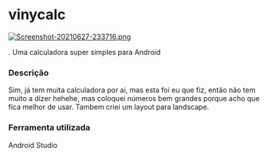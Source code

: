 # vinycalc
[![Screenshot-20210627-233716.png](https://i.postimg.cc/VLDydQqs/Screenshot-20210627-233716.png)](https://postimg.cc/9rRgnkgs)

. Uma calculadora super simples para Android

### Descrição
Sim, já tem muita calculadora por ai, mas esta foi eu que fiz, então não tem muito a dizer hehehe, mas coloquei números bem grandes porque acho que fica melhor de usar. Tambem criei um layout para landscape. 



### Ferramenta utilizada 
Android Studio


